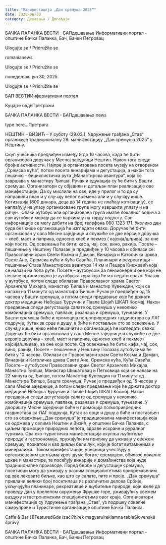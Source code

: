 ```yaml
---
title: "Mанифестацијa „Дан сремуша 2025“"
date: 2025-06-30
category: Дешавања / Догађаји
---
```


БАЧКА ПАЛАНКА ВЕСТИ - БАПдешавања Информативни портал - општине Бачка Паланка, Бач, Бачки Петровац

Ulogujte se / Pridružite se

romanianews

Ulogujte se / Pridružite se

понедељак, јун 30, 2025

Ulogujte se / Pridružite se

БАП ВЕСТИИнформативни портал

Куцајте овдеПретражи

БАЧКА ПАЛАНКА ВЕСТИ - БАПдешавања news

type here...Претрага

НЕШТИН – ВИЗИЋ – У суботу (29.03.), Удружење грађана „Став“ организује традиционалну 29. манифестацију „Дан сремуша 2025“ у Нештину.

Скуп учесника предвиђен између 9 до 10 часова, када ће бити организован доручак у Месној заједници Нештин. Након тога следе бројне активности. Најпре је организована посета музеју на отвореном „Сремска кућа“, потом посета винаријама и дегустација, а након тога пешачко – бициклистичка рута „Манастирска авантура“, која се завршава у манастиру Ђипша. Ручак и едукација су ће бити у Башти сремуша.
Организатори су објавили и детаљан план реализације ове манифестације. Да су мислили на све, иде у прилог и то да су направили план и у случају лепог времена али и у случају кише.
Котизација (800 динара, деца до 14 година не плаћају котизацију), се наплаћују на улазу организоване групе могу извршити уплату и на рачун.  Сваки аутобус или организована група имаће локалног водича а сви аутобуси морају да се паркирају на тврду подлогу. Све информације се могу добити на број телефона 060 1323 171.
Уколико дан буде без кише организација ће изгледати овако:
Доручак ће бити организован у сала Месне заједнице и служиће се две верзије доручка – хлеб, маст и паприка, односно хлеб и пекмез ( кајсија/шљива), за оне који посте. Од освежања ће бити: кафа, чај, сок, вино, ракија.
Посете – пешачење у Нештину
Полазак је предвиђен у 10 часова и обилази се: Православни храм Свети Козма и Дамјан, Винарија и Католичка црква Свете Ане, Сремска кућа и Кућа Савића.
Планинари и рекреативци – пешачење
Стаза Манастирска авантура 14 км и Пецара Кнежевић која се налази на попа руте.
Посете – аутобусом
За пензионере и оне који не пешаче организована је аутобуска тура која ће изгледати овако:
Улазак у аутобусе, потом следе обилазак Православног храма Светог Архангела Михајла, манастир Ђипша и манастир Кувеждин, који се налази на 11 минута од манастира Ђипше.
Ручак је предвиђен од 15 часова у Башти сремуша, а потом следи предавање које ће држати доктор медицине Небојша Ђуручин и Павле Шојић ШКАП Космај.
Након предавања следи дегустација салате од сремуша у неколико комбинација сремуша, павлаке, резанаца и сремуша, туњевине.
У Башти сремуша биће и промоција пољопривредних газдинстава са ЛАГ подручја, Кутак за срце и душу, а биће и постављен сто за освежење.
У случају кише, нико неће пешачити а организација ће изгледати овако:
Доручак ће бити организован у сала Месне заједнице и служиће се две верзије доручка – хлеб, маст и паприка, односно хлеб и пекмез ( кајсија/шљива), за оне који посте. Од освежања ће бити: кафа, чај, сок, вино, ракија.
Посете – пешачење у Нештину
Полазак аутобусима ће бити у 10 часова. Обилази се Православни храм Свети Козма и Дамјан, Винарија и Католичка црква Свете Ане, Сремска кућа, Кућа Савића.
Посете – аутобусом
Православни храм Светог Архангела Михајла, Манастир Ђипша, Манастир Шишатовац и Петковица који се налази на 22 минута од Ђипше, потом Манастир Кувеждин на 11 минута од Манастира Ђипше, Башта сремуша.
Ручак је предвиђен од 15 часова у сали Месне заједнице, а потом следи предавање које ће држати доктор медицине Небојша Ђуручин и Павле Шојић ШКАП Космај.
Након предавања следи дегустација салате од сремуша у неколико комбинација сремуша, павлаке, резанаца и сремуша, туњевине.
У дворишту Месне заједнице биће и промоција пољопривредних газдинстава са ЛАГ подручја, Кутак за срце и душу а биће и постављен сто за освежење.
​„Дан сремуша“ је традиционална манифестација која се одржава у селима Нештин и Визић, у општини Бачка Паланка, с циљем промоције природних лепота, здраве исхране и руралног туризма. Ова еко-туристичка манифестација окупља љубитеље природе и гастрономије, пружајући им прилику да уживају у свежем сремушу, познатом и као дивљи бели лук, који је богат витаминима и минералима. ​
Током манифестације, учесници учествују у организованим шетњама кроз шуме богате сремушем, обилазе локалне цркве и манастире, те посећују винарије и домаћинства која нуде традиционалне производе. Поред бербе и дегустације сремуша, посетиоци могу да уживају у разним специјалитетима припремљеним од ове лековите биљке, као што су салате, пите и проје.
„Дан сремуша“ привлачи велики број посетилаца из различитих делова Србије, укључујући планинаре, рекреативце и љубитеље природе, који желе да проведу дан у прелепом окружењу Фрушке горе, уживајући у свежем ваздуху и гастрономским специјалитетима овог краја.
Организатори манифестације су Удружење грађана „Став“, уз подршку локалне самоуправе и Туристичке организације општине Бачка Паланка.

Caffe & Bar (1)FeaturedGde izaći?hírek magyarulreklamna tablaSlovenské správy

БАЧКА ПАЛАНКА ВЕСТИ - БАПдешавања Информативни портал - општине Бачка Паланка, Бач, Бачки Петровац
